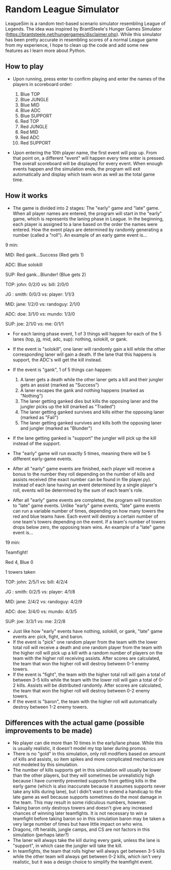 # Random League Simulator

LeagueSim is a random text-based scenario simulator resembling League of Legends. The idea was inspired by BrantSteele's Hunger Games Simulator (https://brantsteele.net/hungergames/disclaimer.php). While this simulator has been pretty accurate in resembling scores of a normal League game from my experience, I hope to clean up the code and add some new features as I learn more about Python. 

## How to play
- Upon running, press enter to confirm playing and enter the names of the players in scoreboard order: 

  1. Blue TOP
  2. Blue JUNGLE
  3. Blue MID
  4. Blue ADC 
  5. Blue SUPPORT 
  6. Red TOP 
  7. Red JUNGLE 
  8. Red MID 
  9. Red ADC 
  10. Red SUPPORT

- Upon entering the 10th player name, the first event will pop up. From that point on, a different "event" will happen every time enter is pressed. The overall scoreboard will be displayed for every event. When enough events happen and the simulation ends, the program will exit automatically and display which team won as well as the total game time.

## How it works
- The game is divided into 2 stages: The "early" game and "late" game. When all player names are entered, the program will start in the "early" game, which is represents the laning phase in League. In the beginning, each player is assigned to a lane based on the order the names were entered. How the event plays are determined by randomly generating a number (called a "roll"). An example of an early game event is...

9 min:

MID: Red gank...Success (Red gets 1)

ADC: Blue solokill

SUP: Red gank...Blunder! (Blue gets 2)

TOP: john: 0/2/0  vs:  bill: 2/0/0

JG : smith: 0/0/3  vs:  player: 1/1/3

MID: jane: 1/2/0  vs:  randoguy: 2/1/0

ADC: doe: 3/1/0  vs:  mundo: 1/3/0

SUP: joe: 2/1/0  vs:  me: 0/1/1


- For each laning phase event, 1 of 3 things will happen for each of the 5 lanes (top, jg, mid, adc, sup): nothing, solokill, or gank. 
- If the event is "solokill", one laner will randomly gain a kill while the other corresponding laner will gain a death. If the lane that this happens is support, the ADC's will get the kill instead.
- If the event is "gank", 1 of 5 things can happen: 
  1. A laner gets a death while the other laner gets a kill and their jungler gets an assist (marked as "Success")
  2. A laner escapes the gank and nothing happens (marked as "Nothing")
  3. The laner getting ganked dies but kills the opposing laner and the jungler picks up the kill (marked as "Traded")
  4. The laner getting ganked survives and kills either the opposing laner (marked as "Fail")
  5. The laner getting ganked survives and kills both the opposing laner and jungler (marked as "Blunder")
- If the lane getting ganked is "support" the jungler will pick up the kill instead of the support.
- The "early" game will run exactly 5 times, meaning there will be 5 different early-game events.

- After all "early" game events are finished, each player will receive a bonus to the number they roll depending on the number of kills and assists received (the exact number can be found in file player.py). Instead of each lane having an event determined by a single player's roll, events will be determined by the sum of each team's role.
- After all "early" game events are completed, the program will transition to "late" game events. Unlike "early" game events, "late" game events can run a variable number of times, depending on how many towers the red and blue teams have. Each event will destroy a certain number of one team's towers depending on the event. If a team's number of towers drops below zero, the opposing team wins. An example of a "late" game event is...

19 min: 

Teamfight!

Red 4, Blue 0

1 towers taken


TOP: john: 2/5/1  vs:  bill: 4/2/4

JG : smith: 0/2/5  vs:  player: 4/1/8

MID: jane: 2/4/2  vs:  randoguy: 4/2/9

ADC: doe: 3/4/0  vs:  mundo: 4/3/5

SUP: joe: 3/3/1  vs:  me: 2/2/8


- Just like how "early" events have nothing, solokill, or gank, "late" game events are: pick, fight, and baron. 
- If the event is "pick" one random player from the team with the lower total roll will receive a death and one random player from the team with the higher roll will pick up a kill with a random number of players on the team with the higher roll receiving assists. After scores are calculated, the team that won the higher roll will destroy between 0-1 enemy towers.
- If the event is "fight", the team with the higher total roll will gain a total of between 3-5 kills while the team with the lower roll will gain a total of 0-2 kills. Assists will be distributed randomly. After scores are calculated, the team that won the higher roll will destroy between 0-2 enemy towers.
- If the event is "baron", the team with the higher roll will automatically destroy between 1-2 enemy towers.

## Differences with the actual game (possible improvements to be made)
- No player can die more than 10 times in the early/lane phase. While this is usually realistic, it doesn't model my top laner during promos.
- There is no "gold" in this simulation, only roll modifiers based on amount of kills and assists, so item spikes and more complicated mechanics are not modeled by this simulation.
- The number of kills supports get in this simulation will usually be lower than the other players, but they will sometimes be unrealisticly high because I have currently prevented supports from getting kills in the early game (which is also inaccurate because it assumes supports never take any kills during lane), but I didn't want to extend a handicap to the late game as well because supports sometimes do the most damage in the team. This may result in some ridiculous numbers, however.
- Taking baron only destroys towers and doesn't give any increased chances of winning later teamfights. It is not necessary to win a teamfight before taking baron so in this simulation baron may be taken a very large number of times but have little impact on who wins.
- Dragons, rift heralds, jungle camps, and CS are not factors in this simulation (perhaps later?)
- The laner will always take the kill during every gank, unless the lane is "support", in which case the jungler will take the kill.
- In teamfights, the team that rolls higher will always get between 3-5 kills while the other team will always get between 0-2 kills, which isn't very realistic, but it was a design choice to simplify the teamfight event.




